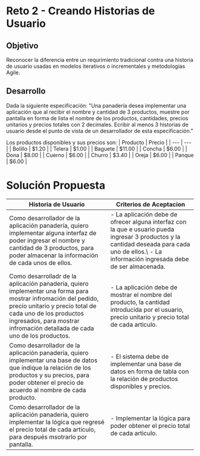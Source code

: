 # Reto 2 - Creando Historias de Usuario

## Objetivo

Reconocer la diferencia entre un requrimiento tradicional contra una historia de usuario usadas en modelos iterativos o incrementales y metodologías Agile.

## Desarrollo

Dada la siguiente especificación:
"Una panadería desea implementar una aplicación que al recibir el nombre y cantidad de 3 productos, muestre por pantalla en forma de lista el nombre de los productos, cantidades, precios unitarios y precios totales con 2 decimales. Ecribir al menos 3 historias de usuario desde el punto de vista de un desarrollador de esta especificación."

Los productos disponibles y sus precios son:
| Producto | Precio |
| --- | --- |
| Bolillo | $1.20 |
| Telera | $1.00 |
| Baguete | $11.00 |
| Concha | $6.00 |
| Dona | $8.00 |
| Cuerno | $6.00 |
| Churro | $3.40 |
| Oreja | $6.00 |
| Panque | $6.00 |

# Solución Propuesta

| Historia de Usuario | Criterios de Aceptacion |
| --- | --- |
| Como desarrollador de la aplicación panadería, quiero implementar alguna interfaz de poder ingresar el nombre y cantidad de 3 productos, para poder almacenar la información de cada unos de ellos. | - La aplicación debe de ofrecer alguna interfaz con la que e usuario pueda ingresar 3 productos y la cantidad deseada para cada uno de ellos.\ - La información ingresada debe de ser almacenada. |
| Como desarrolladr de la aplicación panadería, quiero implementar una forma para mostrar infromación del pedido, precio unitario y precio total de cada uno de los productos ingresados, para mostrar infromación detallada de cada uno de los productos. | - La aplicación debe de mostrar el nombre del producto, la cantidad introducida por el usuario, precio unitario y precio total de cada articulo.  |
| Como desarrollador de la aplicación panadería, quiero implementar una base de datos que indique la relación de los productos y su precios, para poder obtener el precio de acuerdo al nombre de cada producto. | - El sistema debe de implementar una base de datos en forma de tabla con la relación de productos disponibles y precios. |
| Como desarrollador de la aplicación panadería, quiero implementar la lógica que regresé el precio total de cada articulo, para después msotrarlo por pantalla. | - Implementar la lógica para poder obtener el precio total de cada articulo. |

